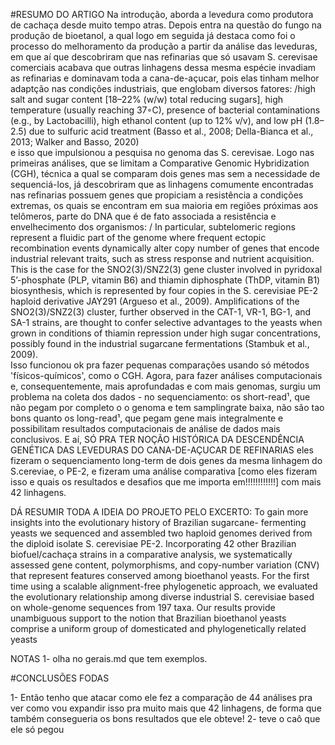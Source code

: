 #RESUMO DO ARTIGO
	Na introdução, aborda a levedura como produtora de cachaça desde muito tempo atras. Depois entra na questão do fungo na produção de bioetanol, a qual logo em seguida já destaca como foi o processo do melhoramento da produção a partir da análise das leveduras, em que aí que descobriram que nas refinarias que só usavam S. cerevisae comerciais acabava que outras linhagens dessa mesma espécie invadiam as refinarias e dominavam toda a cana-de-açucar, pois elas tinham melhor adaptção nas condições industriais, que englobam diversos fatores:
/high salt and sugar content [18–22% (w/w) total reducing
sugars], high temperature (usually reaching 37◦C), presence
of bacterial contaminations (e.g., by Lactobacilli), high ethanol
content (up to 12% v/v), and low pH (1.8–2.5) due to sulfuric acid
treatment (Basso et al., 2008; Della-Bianca et al., 2013; Walker
and Basso, 2020)\
e isso que impulsionou a pesquisa no genoma das S. cerevisae.
	Logo nas primeiras análises, que se limitam a Comparative Genomic Hybridization (CGH), técnica a qual se comparam dois genes mas sem a necessidade de sequenciá-los, já descobriram que as linhagens comumente encontradas nas refinarias possuem genes que propiciam a resistência a condições extremas, os quais se encontram em sua maioria em regiões próximas aos telômeros, parte do DNA que é de fato associada a resistência e envelhecimento dos organismos:
/ In particular, subtelomeric regions represent a
fluidic part of the genome where frequent ectopic recombination
events dynamically alter copy number of genes that encode
industrial relevant traits, such as stress response and nutrient
acquisition. This is the case for the SNO2(3)/SNZ2(3) gene
cluster involved in pyridoxal 5’-phosphate (PLP, vitamin B6) and
thiamin diphosphate (ThDP, vitamin B1) biosynthesis, which
is represented by four copies in the S. cerevisiae PE-2 haploid
derivative JAY291 (Argueso et al., 2009). Amplifications of the
SNO2(3)/SNZ2(3) cluster, further observed in the CAT-1, VR-1,
BG-1, and SA-1 strains, are thought to confer selective advantages
to the yeasts when grown in conditions of thiamin repression
under high sugar concentrations, possibly found in the industrial
sugarcane fermentations (Stambuk et al., 2009). \
	Isso funcionou ok pra fazer pequenas comparações usando só métodos 'físicos-químicos', como o CGH. Agora, para fazer análises computacionais e, consequentemente, mais aprofundadas e com mais genomas, surgiu um problema na coleta dos dados - no sequenciamento: os short-read¹, que não pegam por completo o o genoma e tem samplingrate baixa, não são tao bons quanto os long-read¹, que pegam gene mais integralmente e possibilitam resultados computacionais de análise de dados mais conclusivos.
	E aí, SÓ PRA TER NOÇÃO HISTÓRICA DA DESCENDÊNCIA GENÉTICA DAS LEVEDURAS DO CANA-DE-AÇUCAR DE REFINARIAS eles fizeram o sequenciamento long-term de dois genes da mesma linhagem do S.cereviae, o PE-2, e fizeram uma análise comparativa [como eles fizeram isso e quais os resultados e desafios que me importa em!!!!!!!!!!!!] com mais 42 linhagens.
	
DÁ RESUMIR TODA A IDEIA DO PROJETO PELO EXCERTO:
 To gain more
insights into the evolutionary history of Brazilian sugarcane-
fermenting yeasts we sequenced and assembled two haploid
genomes derived from the diploid isolate S. cerevisiae PE-2. Incorporating 42 other Brazilian biofuel/cachaça strains
in a comparative analysis, we systematically assessed gene
content, polymorphisms, and copy-number variation (CNV)
that represent features conserved among bioethanol yeasts.
For the first time using a scalable alignment-free phylogenetic
approach, we evaluated the evolutionary relationship among
diverse industrial S. cerevisiae based on whole-genome sequences
from 197 taxa. Our results provide unambiguous support to the
notion that Brazilian bioethanol yeasts comprise a uniform group
of domesticated and phylogenetically related yeasts 
	
	
NOTAS
1- olha no gerais.md que tem exemplos.	
	
	
#CONCLUSÕES FODAS

1- Então tenho que atacar como ele fez a comparação de 44 análises pra ver como vou expandir isso pra muito mais que 42 linhagens, de forma que também consegueria os bons resultados que ele obteve!
2- teve o caô que ele só pegou 



